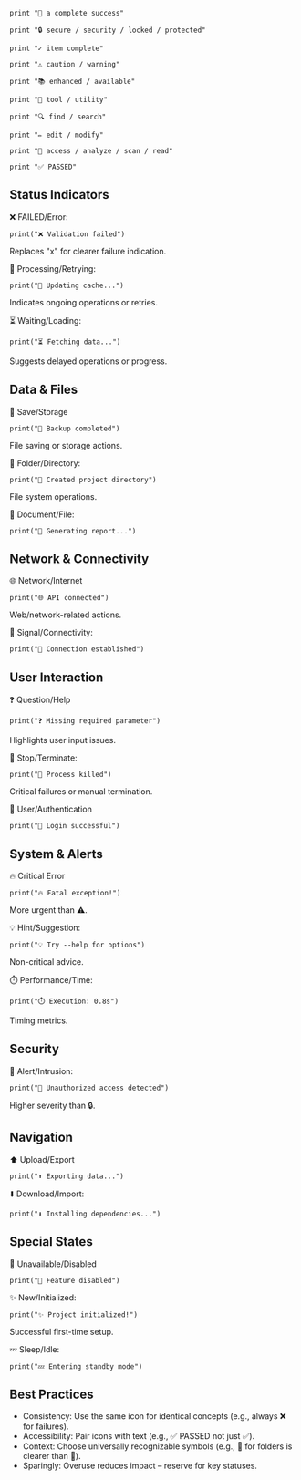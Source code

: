 ```rebol
print "🎉 a complete success"
```
```rebol
print "🔒 secure / security / locked / protected"
```
```rebol
print "✓ item complete"
```
```rebol
print "⚠️ caution / warning"
```
```rebol
print "📚 enhanced / available"
```
```rebol
print "🔧 tool / utility"
```
```rebol
print "🔍 find / search"
```
```rebol
print "✏️ edit / modify"
```
```rebol
print "📏 access / analyze / scan / read"
```
```rebol
print "✅ PASSED"
```

## Status Indicators
❌ FAILED/Error:
```rebol
print("❌ Validation failed")
```
Replaces "x" for clearer failure indication.

🔄 Processing/Retrying:
```rebol
print("🔄 Updating cache...")
```
Indicates ongoing operations or retries.

⏳ Waiting/Loading:
```rebol
print("⏳ Fetching data...")
```
Suggests delayed operations or progress.

## Data & Files
💾 Save/Storage
```rebol
print("💾 Backup completed")
```
File saving or storage actions.

📂 Folder/Directory:
```rebol
print("📂 Created project directory")
```
File system operations.

📄 Document/File:
```rebol
print("📄 Generating report...")
```

## Network & Connectivity
🌐 Network/Internet
```rebol
print("🌐 API connected")
```
Web/network-related actions.

📶 Signal/Connectivity:
```rebol
print("📶 Connection established")
```

## User Interaction
❓ Question/Help
```rebol
print("❓ Missing required parameter")
```
Highlights user input issues.

🛑 Stop/Terminate:
```rebol
print("🛑 Process killed")
```
Critical failures or manual termination.

👤 User/Authentication
```rebol
print("👤 Login successful")
```

## System & Alerts
🔥 Critical Error
```rebol
print("🔥 Fatal exception!")
```
More urgent than ⚠️.

💡 Hint/Suggestion:
```rebol
print("💡 Try --help for options")
```
Non-critical advice.

⏱️ Performance/Time:
```rebol
print("⏱️ Execution: 0.8s")
```
Timing metrics.

## Security
🚨 Alert/Intrusion:
```rebol
print("🚨 Unauthorized access detected")
```
Higher severity than 🔒.

## Navigation
⬆️ Upload/Export
```rebol
print("⬆️ Exporting data...")
```

⬇️ Download/Import:
```rebol
print("⬇️ Installing dependencies...")
```

## Special States
🚫 Unavailable/Disabled
```rebol
print("🚫 Feature disabled")
```

✨ New/Initialized:
```rebol
print("✨ Project initialized!")
```
Successful first-time setup.

💤 Sleep/Idle:
```rebol
print("💤 Entering standby mode")
```

## Best Practices
- Consistency: Use the same icon for identical concepts (e.g., always ❌ for failures).
- Accessibility: Pair icons with text (e.g., ✅ PASSED not just ✅).
- Context: Choose universally recognizable symbols (e.g., 📂 for folders is clearer than 📁).
- Sparingly: Overuse reduces impact – reserve for key statuses.
